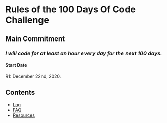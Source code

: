 # Rules of the 100 Days Of Code Challenge

## Main Commitment
### *I will code for at least an hour every day for the next 100 days.*

#### Start Date
R1: December 22nd, 2020.

## Contents
- [Log](log.md)
- [FAQ](FAQ.md)
- [Resources](resources.md)
